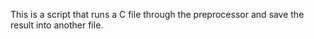 This is  a script that runs a C file through the preprocessor and save the result into another file.
